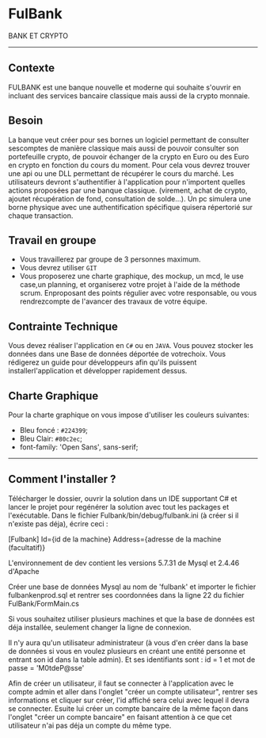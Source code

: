 # FulBank
BANK ET CRYPTO

<hr>

## Contexte
FULBANK est une banque nouvelle et moderne qui souhaite s'ouvrir en incluant des services bancaire classique mais aussi de la crypto monnaie.

## Besoin
La banque veut créer pour ses bornes un logiciel permettant de consulter sescomptes de manière classique mais aussi de pouvoir consulter son portefeuille crypto, de pouvoir échanger de la crypto en Euro ou des Euro en crypto en fonction du cours du moment. Pour cela vous devrez trouver une api ou une DLL permettant de récupérer le cours du marché.
Les utilisateurs devront s'authentifier à l'application pour n'importent quelles actions proposées par une banque classique. (virement, achat de crypto, ajoutet récupération de fond, consultation de solde...).
Un pc simulera une borne physique avec une authentification spécifique quisera répertorié sur chaque transaction.

## Travail en groupe

- Vous travaillerez par groupe de 3 personnes maximum.
- Vous devrez utiliser `GIT`
- Vous proposerez une charte graphique, des mockup, un mcd, le use case,un planning, et organiserez votre projet à l'aide de la méthode scrum. Enproposant des points régulier avec votre responsable,  ou vous rendrezcompte de l'avancer des travaux de votre équipe.

## Contrainte Technique
Vous devez réaliser l'application en `C#` ou en `JAVA`.
Vous pouvez stocker les données dans une Base de données déportée de votrechoix.
Vous rédigerez un guide pour développeurs afin qu'ils puissent installerl'application et développer rapidement dessus.

## Charte Graphique
Pour la charte graphique on vous impose d'utiliser les couleurs suivantes:
- Bleu foncé : `#224399`;
- Bleu Clair: `#80c2ec`;
- font-family: 'Open Sans', sans-serif;

<hr>

## Comment l'installer ?

Télécharger le dossier, ouvrir la solution dans un IDE supportant C# et lancer le projet pour regénérer la solution avec tout les packages et l'exécutable.
Dans le fichier Fulbank/bin/debug/fulbank.ini (à créer si il n'existe pas déja), écrire ceci : 

[Fulbank]
Id={id de la machine}
Address={adresse de la machine (facultatif)}

L'environnement de dev contient les versions 5.7.31 de Mysql et 2.4.46 d'Apache

Créer une base de données Mysql au nom de 'fulbank' et importer le fichier fulbankenprod.sql et rentrer ses coordonnées dans la ligne 22 du fichier FulBank/FormMain.cs

Si vous souhaitez utiliser plusieurs machines et que la base de données est déja installée, seulement changer la ligne de connexion.

Il n'y aura qu'un utilisateur administrateur (à vous d'en créer dans la base de données si vous en voulez plusieurs en créant une entité personne et entrant son id dans la table admin). Et ses identifiants sont : id = 1 et mot de passe = 'M0tdeP@sse'

Afin de créer un utilisateur, il faut se connecter à l'application avec le compte admin et aller dans l'onglet "créer un compte utilisateur", rentrer ses informations et cliquer sur créer, l'id affiché sera celui avec lequel il devra se connecter. 
Esuite lui créer un compte bancaire de la même façon dans l'onglet "créer un compte bancaire" en faisant attention à ce que cet utilisateur n'ai pas déja un compte du même type.





